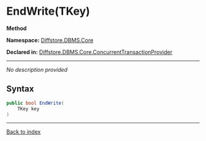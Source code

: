 # EndWrite(TKey)

**Method**

**Namespace:** [Diffstore.DBMS.Core](Diffstore.DBMS.Core.md)

**Declared in:** [Diffstore.DBMS.Core.ConcurrentTransactionProvider<TKey>](Diffstore.DBMS.Core.ConcurrentTransactionProvider{TKey}.md)

------


*No description provided*

## Syntax

```csharp
public bool EndWrite(
	TKey key
)
```

------

[Back to index](index.md)